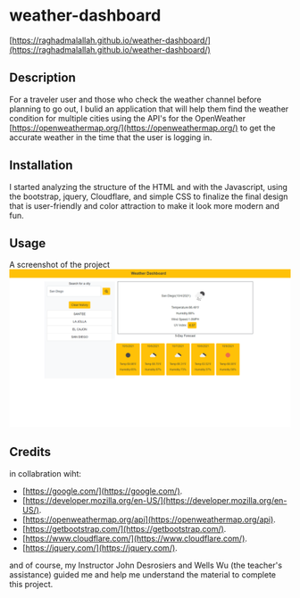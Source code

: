 # weather-dashboard
[https://raghadmalallah.github.io/weather-dashboard/](https://raghadmalallah.github.io/weather-dashboard/)

## Description

For a traveler user and those who check the weather channel before planning to go out, I bulid an application that will help them find the weather condition for multiple cities using the API's for the OpenWeather [https://openweathermap.org/](https://openweathermap.org/) to get the accurate weather in the time that the user is logging in.


## Installation

I started analyzing the structure of the HTML and with the Javascript, using the bootstrap, jquery, Cloudflare, and simple CSS to finalize the final design that is user-friendly and color attraction to make it look more modern and fun.

## Usage

A screenshot of the project
![actual footage of the project](assets/image/weather-dashboard-screen-shot.png)

## Credits

in collabration wiht:
- [https://google.com/](https://google.com/).
- [https://developer.mozilla.org/en-US/](https://developer.mozilla.org/en-US/).
- [https://openweathermap.org/api](https://openweathermap.org/api).
- [https://getbootstrap.com/](https://getbootstrap.com/).
- [https://www.cloudflare.com/](https://www.cloudflare.com/).
- [https://jquery.com/](https://jquery.com/).

and of course, my Instructor John Desrosiers and Wells Wu (the teacher's assistance) guided me and help me understand the material to complete this project.

